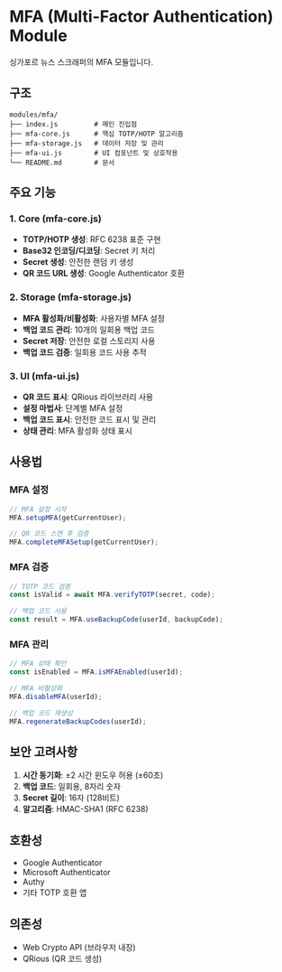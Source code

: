 # MFA (Multi-Factor Authentication) Module

싱가포르 뉴스 스크래퍼의 MFA 모듈입니다.

## 구조

```
modules/mfa/
├── index.js         # 메인 진입점
├── mfa-core.js      # 핵심 TOTP/HOTP 알고리즘
├── mfa-storage.js   # 데이터 저장 및 관리
├── mfa-ui.js        # UI 컴포넌트 및 상호작용
└── README.md        # 문서
```

## 주요 기능

### 1. Core (mfa-core.js)
- **TOTP/HOTP 생성**: RFC 6238 표준 구현
- **Base32 인코딩/디코딩**: Secret 키 처리
- **Secret 생성**: 안전한 랜덤 키 생성
- **QR 코드 URL 생성**: Google Authenticator 호환

### 2. Storage (mfa-storage.js)
- **MFA 활성화/비활성화**: 사용자별 MFA 설정
- **백업 코드 관리**: 10개의 일회용 백업 코드
- **Secret 저장**: 안전한 로컬 스토리지 사용
- **백업 코드 검증**: 일회용 코드 사용 추적

### 3. UI (mfa-ui.js)
- **QR 코드 표시**: QRious 라이브러리 사용
- **설정 마법사**: 단계별 MFA 설정
- **백업 코드 표시**: 안전한 코드 표시 및 관리
- **상태 관리**: MFA 활성화 상태 표시

## 사용법

### MFA 설정
```javascript
// MFA 설정 시작
MFA.setupMFA(getCurrentUser);

// QR 코드 스캔 후 검증
MFA.completeMFASetup(getCurrentUser);
```

### MFA 검증
```javascript
// TOTP 코드 검증
const isValid = await MFA.verifyTOTP(secret, code);

// 백업 코드 사용
const result = MFA.useBackupCode(userId, backupCode);
```

### MFA 관리
```javascript
// MFA 상태 확인
const isEnabled = MFA.isMFAEnabled(userId);

// MFA 비활성화
MFA.disableMFA(userId);

// 백업 코드 재생성
MFA.regenerateBackupCodes(userId);
```

## 보안 고려사항

1. **시간 동기화**: ±2 시간 윈도우 허용 (±60초)
2. **백업 코드**: 일회용, 8자리 숫자
3. **Secret 길이**: 16자 (128비트)
4. **알고리즘**: HMAC-SHA1 (RFC 6238)

## 호환성

- Google Authenticator
- Microsoft Authenticator
- Authy
- 기타 TOTP 호환 앱

## 의존성

- Web Crypto API (브라우저 내장)
- QRious (QR 코드 생성)